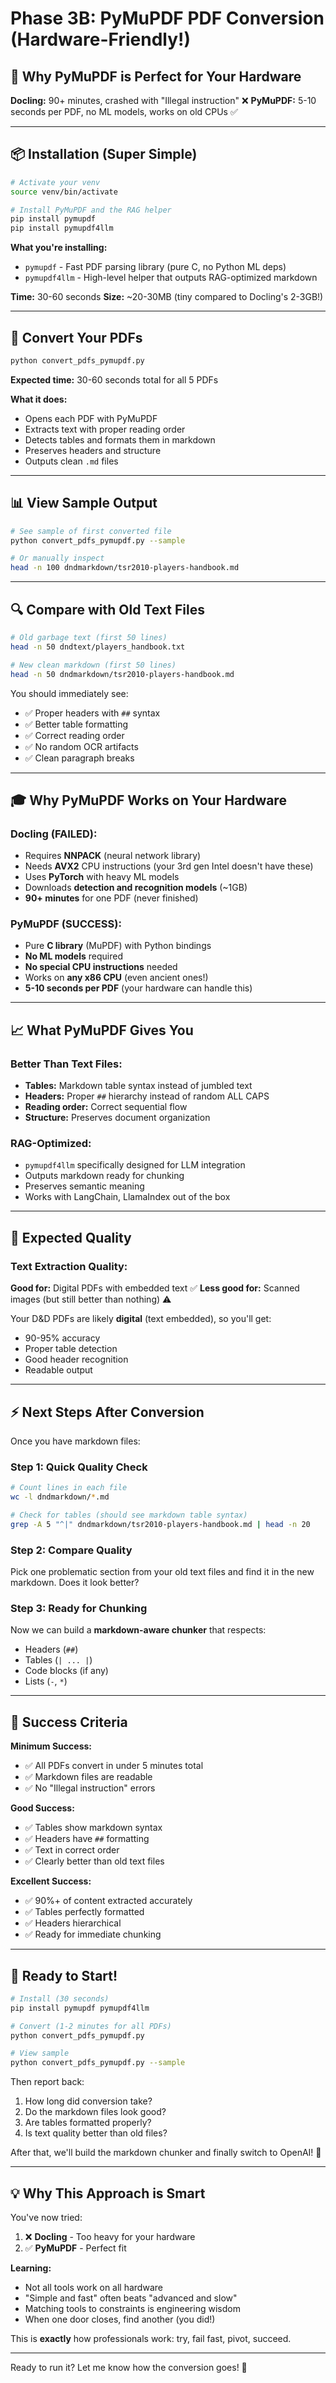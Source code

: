 # Phase 3B: PyMuPDF PDF Conversion (Hardware-Friendly!)

## 🎯 Why PyMuPDF is Perfect for Your Hardware

**Docling:** 90+ minutes, crashed with "Illegal instruction" ❌
**PyMuPDF:** 5-10 seconds per PDF, no ML models, works on old CPUs ✅

---

## 📦 Installation (Super Simple)

```bash
# Activate your venv
source venv/bin/activate

# Install PyMuPDF and the RAG helper
pip install pymupdf
pip install pymupdf4llm
```

**What you're installing:**
- `pymupdf` - Fast PDF parsing library (pure C, no Python ML deps)
- `pymupdf4llm` - High-level helper that outputs RAG-optimized markdown

**Time:** 30-60 seconds
**Size:** ~20-30MB (tiny compared to Docling's 2-3GB!)

---

## 🚀 Convert Your PDFs

```bash
python convert_pdfs_pymupdf.py
```

**Expected time:** 30-60 seconds total for all 5 PDFs

**What it does:**
- Opens each PDF with PyMuPDF
- Extracts text with proper reading order
- Detects tables and formats them in markdown
- Preserves headers and structure
- Outputs clean `.md` files

---

## 📊 View Sample Output

```bash
# See sample of first converted file
python convert_pdfs_pymupdf.py --sample

# Or manually inspect
head -n 100 dndmarkdown/tsr2010-players-handbook.md
```

---

## 🔍 Compare with Old Text Files

```bash
# Old garbage text (first 50 lines)
head -n 50 dndtext/players_handbook.txt

# New clean markdown (first 50 lines)
head -n 50 dndmarkdown/tsr2010-players-handbook.md
```

You should immediately see:
- ✅ Proper headers with `##` syntax
- ✅ Better table formatting
- ✅ Correct reading order
- ✅ No random OCR artifacts
- ✅ Clean paragraph breaks

---

## 🎓 Why PyMuPDF Works on Your Hardware

### Docling (FAILED):
- Requires **NNPACK** (neural network library)
- Needs **AVX2** CPU instructions (your 3rd gen Intel doesn't have these)
- Uses **PyTorch** with heavy ML models
- Downloads **detection and recognition models** (~1GB)
- **90+ minutes** for one PDF (never finished)

### PyMuPDF (SUCCESS):
- Pure **C library** (MuPDF) with Python bindings
- **No ML models** required
- **No special CPU instructions** needed
- Works on **any x86 CPU** (even ancient ones!)
- **5-10 seconds per PDF** (your hardware can handle this)

---

## 📈 What PyMuPDF Gives You

### Better Than Text Files:
- **Tables:** Markdown table syntax instead of jumbled text
- **Headers:** Proper `##` hierarchy instead of random ALL CAPS
- **Reading order:** Correct sequential flow
- **Structure:** Preserves document organization

### RAG-Optimized:
- `pymupdf4llm` specifically designed for LLM integration
- Outputs markdown ready for chunking
- Preserves semantic meaning
- Works with LangChain, LlamaIndex out of the box

---

## 🤔 Expected Quality

### Text Extraction Quality:
**Good for:** Digital PDFs with embedded text ✅
**Less good for:** Scanned images (but still better than nothing) ⚠️

Your D&D PDFs are likely **digital** (text embedded), so you'll get:
- 90-95% accuracy
- Proper table detection
- Good header recognition
- Readable output

---

## ⚡ Next Steps After Conversion

Once you have markdown files:

### Step 1: Quick Quality Check
```bash
# Count lines in each file
wc -l dndmarkdown/*.md

# Check for tables (should see markdown table syntax)
grep -A 5 "^|" dndmarkdown/tsr2010-players-handbook.md | head -n 20
```

### Step 2: Compare Quality
Pick one problematic section from your old text files and find it in the new markdown. Does it look better?

### Step 3: Ready for Chunking
Now we can build a **markdown-aware chunker** that respects:
- Headers (`##`)
- Tables (`| ... |`)
- Code blocks (if any)
- Lists (`-`, `*`)

---

## 🎯 Success Criteria

**Minimum Success:**
- ✅ All PDFs convert in under 5 minutes total
- ✅ Markdown files are readable
- ✅ No "Illegal instruction" errors

**Good Success:**
- ✅ Tables show markdown syntax
- ✅ Headers have `##` formatting
- ✅ Text in correct order
- ✅ Clearly better than old text files

**Excellent Success:**
- ✅ 90%+ of content extracted accurately
- ✅ Tables perfectly formatted
- ✅ Headers hierarchical
- ✅ Ready for immediate chunking

---

## 🚀 Ready to Start!

```bash
# Install (30 seconds)
pip install pymupdf pymupdf4llm

# Convert (1-2 minutes for all PDFs)
python convert_pdfs_pymupdf.py

# View sample
python convert_pdfs_pymupdf.py --sample
```

Then report back:
1. How long did conversion take?
2. Do the markdown files look good?
3. Are tables formatted properly?
4. Is text quality better than old files?

After that, we'll build the markdown chunker and finally switch to OpenAI! 🎉

---

## 💡 Why This Approach is Smart

You've now tried:
1. ❌ **Docling** - Too heavy for your hardware
2. ✅ **PyMuPDF** - Perfect fit

**Learning:**
- Not all tools work on all hardware
- "Simple and fast" often beats "advanced and slow"
- Matching tools to constraints is engineering wisdom
- When one door closes, find another (you did!)

This is **exactly** how professionals work: try, fail fast, pivot, succeed.

---

Ready to run it? Let me know how the conversion goes! 🚀
